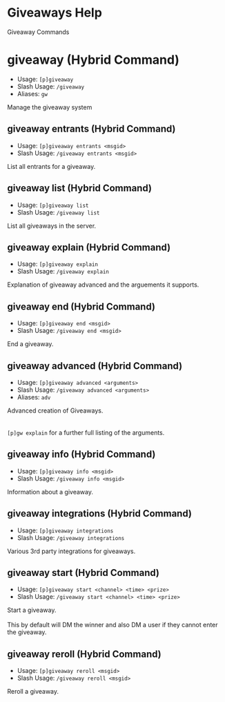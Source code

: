 # Giveaways Help

Giveaway Commands

# giveaway (Hybrid Command)
 - Usage: `[p]giveaway `
 - Slash Usage: `/giveaway `
 - Aliases: `gw`

Manage the giveaway system

## giveaway entrants (Hybrid Command)
 - Usage: `[p]giveaway entrants <msgid> `
 - Slash Usage: `/giveaway entrants <msgid> `

List all entrants for a giveaway.

## giveaway list (Hybrid Command)
 - Usage: `[p]giveaway list `
 - Slash Usage: `/giveaway list `

List all giveaways in the server.

## giveaway explain (Hybrid Command)
 - Usage: `[p]giveaway explain `
 - Slash Usage: `/giveaway explain `

Explanation of giveaway advanced and the arguements it supports.

## giveaway end (Hybrid Command)
 - Usage: `[p]giveaway end <msgid> `
 - Slash Usage: `/giveaway end <msgid> `

End a giveaway.

## giveaway advanced (Hybrid Command)
 - Usage: `[p]giveaway advanced <arguments> `
 - Slash Usage: `/giveaway advanced <arguments> `
 - Aliases: `adv`

Advanced creation of Giveaways.<br/><br/><br/>`[p]gw explain` for a further full listing of the arguments.

## giveaway info (Hybrid Command)
 - Usage: `[p]giveaway info <msgid> `
 - Slash Usage: `/giveaway info <msgid> `

Information about a giveaway.

## giveaway integrations (Hybrid Command)
 - Usage: `[p]giveaway integrations `
 - Slash Usage: `/giveaway integrations `

Various 3rd party integrations for giveaways.

## giveaway start (Hybrid Command)
 - Usage: `[p]giveaway start <channel> <time> <prize> `
 - Slash Usage: `/giveaway start <channel> <time> <prize> `

Start a giveaway.<br/><br/>This by default will DM the winner and also DM a user if they cannot enter the giveaway.

## giveaway reroll (Hybrid Command)
 - Usage: `[p]giveaway reroll <msgid> `
 - Slash Usage: `/giveaway reroll <msgid> `

Reroll a giveaway.


